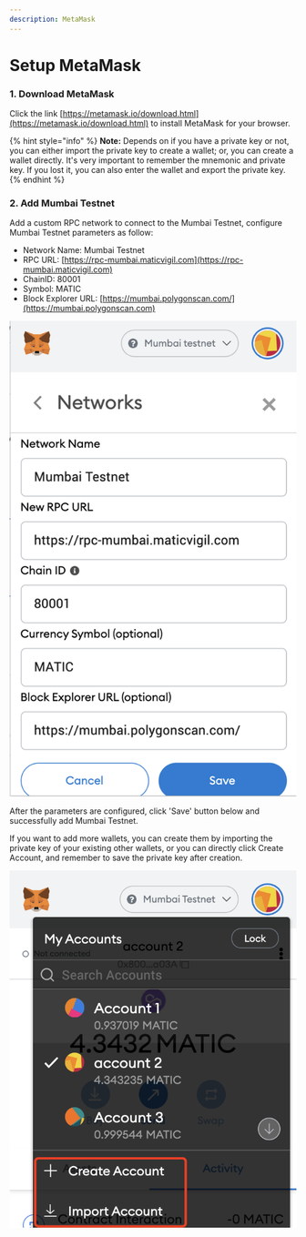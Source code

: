 ```yaml
---
description: MetaMask
---
```


# Setup MetaMask

### 1. Download MetaMask

Click the link [https://metamask.io/download.html](https://metamask.io/download.html) to install MetaMask for your browser.&#x20;

{% hint style="info" %}
**Note:** Depends on if you have a private key or not, you can either import the private key to create a wallet; or, you can create a wallet directly. It's very important to remember the mnemonic and private key. If you lost it, you can also enter the wallet and export the private key.
{% endhint %}

### 2. Add Mumbai Testnet

Add a custom RPC network to connect to the Mumbai Testnet, configure Mumbai Testnet parameters as follow:

* Network Name: Mumbai Testnet
* RPC URL: [https://rpc-mumbai.maticvigil.com](https://rpc-mumbai.maticvigil.com)
* ChainID: 80001
* Symbol: MATIC
* Block Explorer URL: [https://mumbai.polygonscan.com/](https://mumbai.polygonscan.com)

&#x20;                                                ![](<../../../.gitbook/assets/image (31).png>)

After the parameters are configured, click 'Save' button below and successfully add Mumbai Testnet.&#x20;

If you want to add more wallets, you can create them by importing the private key of your existing other wallets, or you can directly click Create Account, and remember to save the private key after creation.

&#x20;                                               ![](<../../../.gitbook/assets/image (43).png>)
